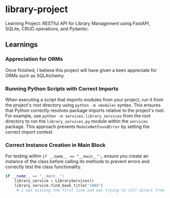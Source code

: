 # library-project
Learning Project: RESTful API for Library Management using FastAPI, SQLite, CRUD operations, and Pydantic.


## Learnings
### Appreciation for ORMs
Once finished, I believe this project will have given a keen appreciate for ORMs such as SQLAlchemy.
### Running Python Scripts with Correct Imports
When executing a script that imports modules from your project, run it from the project's root directory using `python -m <module>` syntax. This ensures that Python correctly resolves package imports relative to the project's root. For example, use `python -m services.library_services` from the root directory to run the `library_services.py` module within the `services` package. This approach prevents `ModuleNotFoundError` by setting the correct import context.
### Correct Instance Creation in Main Block
For testing within `if __name__ == "__main__":`, ensure you create an instance of the class before calling its methods to prevent errors and correctly test the class functionality.
```python
if __name__ == "__main__":
    library_service = LibraryServices()
    library_service.find_book_title("1984")
     # i was missing the first line and was trying to call direct from LibraryServices.find_book_title().
```